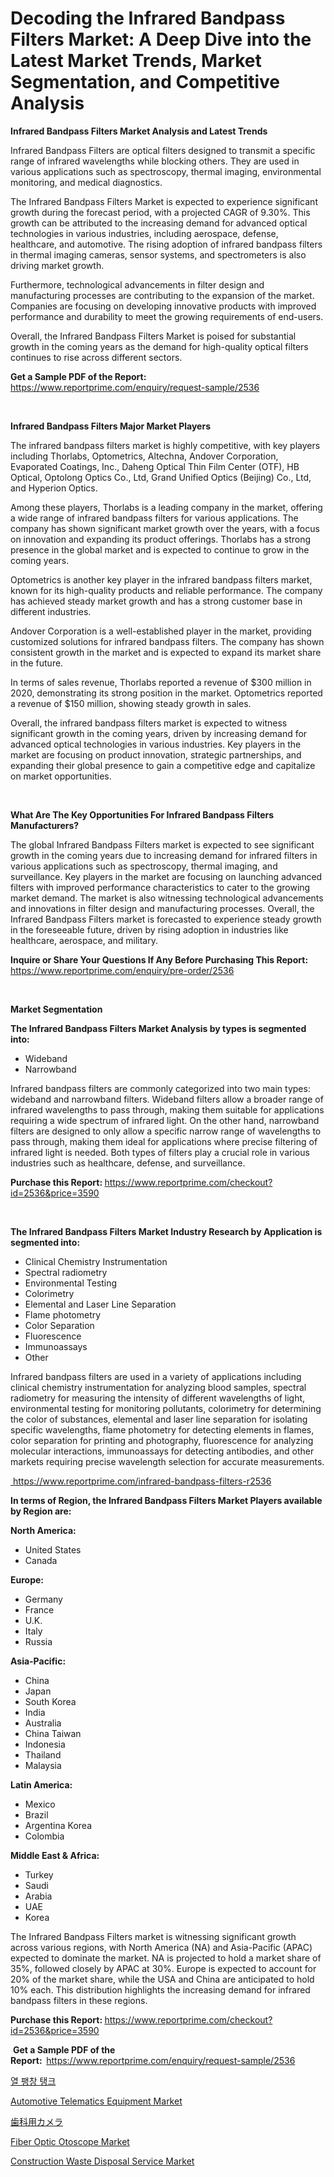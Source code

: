 <p><h1>Decoding the Infrared Bandpass Filters Market: A Deep Dive into the Latest Market Trends, Market Segmentation, and Competitive Analysis</h1></p><p><strong>Infrared Bandpass Filters Market Analysis and Latest Trends</strong></p>
<p><p>Infrared Bandpass Filters are optical filters designed to transmit a specific range of infrared wavelengths while blocking others. They are used in various applications such as spectroscopy, thermal imaging, environmental monitoring, and medical diagnostics.</p><p>The Infrared Bandpass Filters Market is expected to experience significant growth during the forecast period, with a projected CAGR of 9.30%. This growth can be attributed to the increasing demand for advanced optical technologies in various industries, including aerospace, defense, healthcare, and automotive. The rising adoption of infrared bandpass filters in thermal imaging cameras, sensor systems, and spectrometers is also driving market growth.</p><p>Furthermore, technological advancements in filter design and manufacturing processes are contributing to the expansion of the market. Companies are focusing on developing innovative products with improved performance and durability to meet the growing requirements of end-users.</p><p>Overall, the Infrared Bandpass Filters Market is poised for substantial growth in the coming years as the demand for high-quality optical filters continues to rise across different sectors.</p></p>
<p><strong>Get a Sample PDF of the Report:&nbsp;</strong> <a href="https://www.reportprime.com/enquiry/request-sample/2536">https://www.reportprime.com/enquiry/request-sample/2536</a></p>
<p>&nbsp;</p>
<p><strong>Infrared Bandpass Filters Major Market Players</strong></p>
<p><p>The infrared bandpass filters market is highly competitive, with key players including Thorlabs, Optometrics, Altechna, Andover Corporation, Evaporated Coatings, Inc., Daheng Optical Thin Film Center (OTF), HB Optical, Optolong Optics Co., Ltd, Grand Unified Optics (Beijing) Co., Ltd, and Hyperion Optics.</p><p>Among these players, Thorlabs is a leading company in the market, offering a wide range of infrared bandpass filters for various applications. The company has shown significant market growth over the years, with a focus on innovation and expanding its product offerings. Thorlabs has a strong presence in the global market and is expected to continue to grow in the coming years.</p><p>Optometrics is another key player in the infrared bandpass filters market, known for its high-quality products and reliable performance. The company has achieved steady market growth and has a strong customer base in different industries.</p><p>Andover Corporation is a well-established player in the market, providing customized solutions for infrared bandpass filters. The company has shown consistent growth in the market and is expected to expand its market share in the future.</p><p>In terms of sales revenue, Thorlabs reported a revenue of $300 million in 2020, demonstrating its strong position in the market. Optometrics reported a revenue of $150 million, showing steady growth in sales.</p><p>Overall, the infrared bandpass filters market is expected to witness significant growth in the coming years, driven by increasing demand for advanced optical technologies in various industries. Key players in the market are focusing on product innovation, strategic partnerships, and expanding their global presence to gain a competitive edge and capitalize on market opportunities.</p></p>
<p>&nbsp;</p>
<p><strong>What Are The Key Opportunities For Infrared Bandpass Filters Manufacturers?</strong></p>
<p><p>The global Infrared Bandpass Filters market is expected to see significant growth in the coming years due to increasing demand for infrared filters in various applications such as spectroscopy, thermal imaging, and surveillance. Key players in the market are focusing on launching advanced filters with improved performance characteristics to cater to the growing market demand. The market is also witnessing technological advancements and innovations in filter design and manufacturing processes. Overall, the Infrared Bandpass Filters market is forecasted to experience steady growth in the foreseeable future, driven by rising adoption in industries like healthcare, aerospace, and military.</p></p>
<p><strong>Inquire or Share Your Questions If Any Before Purchasing This Report:</strong> <a href="https://www.reportprime.com/enquiry/pre-order/2536">https://www.reportprime.com/enquiry/pre-order/2536</a></p>
<p>&nbsp;</p>
<p><strong>Market Segmentation</strong></p>
<p><strong>The Infrared Bandpass Filters Market Analysis by types is segmented into:</strong></p>
<p><ul><li>Wideband</li><li>Narrowband</li></ul></p>
<p><p>Infrared bandpass filters are commonly categorized into two main types: wideband and narrowband filters. Wideband filters allow a broader range of infrared wavelengths to pass through, making them suitable for applications requiring a wide spectrum of infrared light. On the other hand, narrowband filters are designed to only allow a specific narrow range of wavelengths to pass through, making them ideal for applications where precise filtering of infrared light is needed. Both types of filters play a crucial role in various industries such as healthcare, defense, and surveillance.</p></p>
<p><strong>Purchase this Report:&nbsp;</strong><a href="https://www.reportprime.com/checkout?id=2536&price=3590">https://www.reportprime.com/checkout?id=2536&price=3590</a></p>
<p>&nbsp;</p>
<p><strong>The Infrared Bandpass Filters Market Industry Research by Application is segmented into:</strong></p>
<p><ul><li>Clinical Chemistry Instrumentation</li><li>Spectral radiometry</li><li>Environmental Testing</li><li>Colorimetry</li><li>Elemental and Laser Line Separation</li><li>Flame photometry</li><li>Color Separation</li><li>Fluorescence</li><li>Immunoassays</li><li>Other</li></ul></p>
<p><p>Infrared bandpass filters are used in a variety of applications including clinical chemistry instrumentation for analyzing blood samples, spectral radiometry for measuring the intensity of different wavelengths of light, environmental testing for monitoring pollutants, colorimetry for determining the color of substances, elemental and laser line separation for isolating specific wavelengths, flame photometry for detecting elements in flames, color separation for printing and photography, fluorescence for analyzing molecular interactions, immunoassays for detecting antibodies, and other markets requiring precise wavelength selection for accurate measurements.</p></p>
<p><a href="https://www.reportprime.com/infrared-bandpass-filters-r2536">&nbsp;https://www.reportprime.com/infrared-bandpass-filters-r2536</a></p>
<p><strong>In terms of Region, the Infrared Bandpass Filters Market Players available by Region are:</strong></p>
<p>
    <p> <strong> North America: </strong>
        <ul>
            <li>United States</li>
            <li>Canada</li>
        </ul>
        </p> 
    <p> <strong> Europe: </strong>
        <ul>
            <li>Germany</li>
            <li>France</li>
            <li>U.K.</li>
            <li>Italy</li>
            <li>Russia</li>
        </ul>
        </p> 
    <p> <strong> Asia-Pacific: </strong>
        <ul>
            <li>China</li>
            <li>Japan</li>
            <li>South Korea</li>
            <li>India</li>
            <li>Australia</li>
            <li>China Taiwan</li>
            <li>Indonesia</li>
            <li>Thailand</li>
            <li>Malaysia</li>
        </ul>
        </p> 
    <p> <strong> Latin America: </strong>
        <ul>
            <li>Mexico</li>
            <li>Brazil</li>
            <li>Argentina Korea</li>
            <li>Colombia</li>
        </ul>
        </p> 
    <p> <strong> Middle East & Africa: </strong>
        <ul>
            <li>Turkey</li>
            <li>Saudi</li>
            <li>Arabia</li>
            <li>UAE</li>
            <li>Korea</li>
        </ul>
    </p>
    </p>
<p><p>The Infrared Bandpass Filters market is witnessing significant growth across various regions, with North America (NA) and Asia-Pacific (APAC) expected to dominate the market. NA is projected to hold a market share of 35%, followed closely by APAC at 30%. Europe is expected to account for 20% of the market share, while the USA and China are anticipated to hold 10% each. This distribution highlights the increasing demand for infrared bandpass filters in these regions.</p></p>
<p><strong>Purchase this Report: </strong><a href="https://www.reportprime.com/checkout?id=2536&price=3590">https://www.reportprime.com/checkout?id=2536&price=3590</a></p>
<p>&nbsp;<strong>Get a Sample PDF of the Report:&nbsp;&nbsp;</strong><a href="https://www.reportprime.com/enquiry/request-sample/2536">https://www.reportprime.com/enquiry/request-sample/2536</a></p>
<p><strong></strong></p>
<p><p><a href="https://github.com/njolsky1/Market-Research-Report-List-1/blob/main/455557029805.md">열 팽창 탱크</a></p><p><a href="https://medium.com/@philipwolf96/automotive-telematics-equipment-market-share-market-analysis-growth-trends-forecasts-for-2418e81ba832">Automotive Telematics Equipment Market</a></p><p><a href="https://github.com/Alenaieme/Market-Research-Report-List-2/blob/main/206010324625.md">歯科用カメラ</a></p><p><a href="https://issuu.com/reportprime-2/docs/fiber-optic-otoscope-market-size-2030.pptx">Fiber Optic Otoscope Market</a></p><p><a href="https://www.linkedin.com/pulse/global-construction-waste-disposal-service-market-size-trends-h1ude">Construction Waste Disposal Service Market</a></p></p>